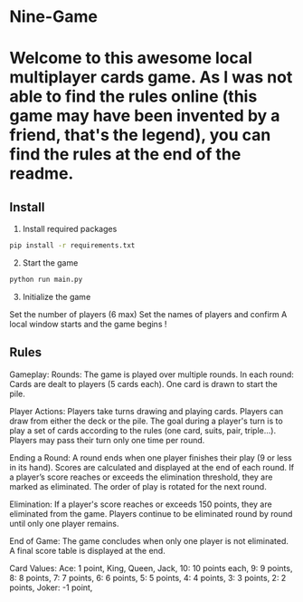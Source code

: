 # Nine-Game

# Welcome to this awesome local multiplayer cards game. As I was not able to find the rules online (this game may have been invented by a friend, that's the legend), you can find the rules at the end of the readme.

## Install

1. Install required packages

```bash
pip install -r requirements.txt
```

2. Start the game

```bash
python run main.py
```

3. Initialize the game

Set the number of players (6 max)
Set the names of players and confirm
A local window starts and the game begins !

## Rules

Gameplay:
Rounds: The game is played over multiple rounds. In each round:
Cards are dealt to players (5 cards each).
One card is drawn to start the pile.

Player Actions:
Players take turns drawing and playing cards.
Players can draw from either the deck or the pile.
The goal during a player's turn is to play a set of cards according to the rules (one card, suits, pair, triple...).
Players may pass their turn only one time per round.

Ending a Round:
A round ends when one player finishes their play (9 or less in its hand).
Scores are calculated and displayed at the end of each round. 
If a player’s score reaches or exceeds the elimination threshold, they are marked as eliminated.
The order of play is rotated for the next round.

Elimination:
If a player's score reaches or exceeds 150 points, they are eliminated from the game.
Players continue to be eliminated round by round until only one player remains.

End of Game:
The game concludes when only one player is not eliminated. A final score table is displayed at the end.

Card Values:
Ace: 1 point,
King, Queen, Jack, 10: 10 points each,
9: 9 points,
8: 8 points,
7: 7 points,
6: 6 points,
5: 5 points,
4: 4 points,
3: 3 points,
2: 2 points,
Joker: -1 point,

